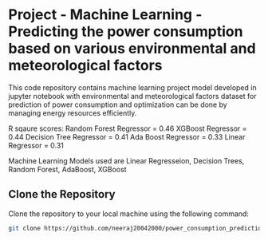 # Project - Machine Learning - Predicting the power consumption based on various environmental and meteorological factors

This code repository contains machine learning project model developed in jupyter notebook with environmental and meteorological factors dataset for prediction of power consumption and optimization can be done by managing energy resources efficiently.

R sqaure scores:
Random Forest Regressor = 0.46
XGBoost Regressor = 0.44
Decision Tree Regressor = 0.41
Ada Boost Regressor = 0.33
Linear Regressor = 0.31 


Machine Learning Models used are Linear Regresseion, Decision Trees, Random Forest, AdaBoost, XGBoost

## Clone the Repository

Clone the repository to your local machine using the following command:

```bash
git clone https://github.com/neeraj20042000/power_consumption_prediction.git
```